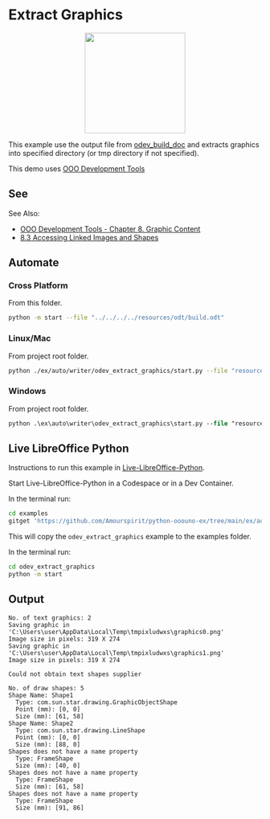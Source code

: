 # Extract Graphics

<p align="center">
  <img width="200" src="https://user-images.githubusercontent.com/4193389/202314276-77dfb4ac-0a44-451b-a9b6-f8c758198e4b.svg">
</p>

This example use the output file from [odev_build_doc](../odev_build_doc/) and extracts graphics into specified directory (or tmp directory if not specified).

This demo uses [OOO Development Tools]

## See

See Also:

- [OOO Development Tools - Chapter 8. Graphic Content]
- [8.3 Accessing Linked Images and Shapes]

## Automate

### Cross Platform

From this folder.

```sh
python -m start --file "../../../../resources/odt/build.odt"
```

### Linux/Mac

From project root folder.

```sh
python ./ex/auto/writer/odev_extract_graphics/start.py --file "resources/odt/build.odt"
```

### Windows

From project root folder.

```ps
python .\ex\auto\writer\odev_extract_graphics\start.py --file "resources/odt/build.odt"
```

## Live LibreOffice Python

Instructions to run this example in [Live-LibreOffice-Python](https://github.com/Amourspirit/live-libreoffice-python).

Start Live-LibreOffice-Python in a Codespace or in a Dev Container.

In the terminal run:

```bash
cd examples
gitget 'https://github.com/Amourspirit/python-ooouno-ex/tree/main/ex/auto/writer/odev_extract_graphics'
```

This will copy the `odev_extract_graphics` example to the examples folder.

In the terminal run:

```bash
cd odev_extract_graphics
python -m start
```


## Output

```text
No. of text graphics: 2
Saving graphic in 'C:\Users\user\AppData\Local\Temp\tmpixludwxs\graphics0.png'
Image size in pixels: 319 X 274
Saving graphic in 'C:\Users\user\AppData\Local\Temp\tmpixludwxs\graphics1.png'
Image size in pixels: 319 X 274

Could not obtain text shapes supplier

No. of draw shapes: 5
Shape Name: Shape1
  Type: com.sun.star.drawing.GraphicObjectShape
  Point (mm): [0, 0]
  Size (mm): [61, 58]
Shape Name: Shape2
  Type: com.sun.star.drawing.LineShape
  Point (mm): [0, 0]
  Size (mm): [88, 0]
Shapes does not have a name property
  Type: FrameShape
  Size (mm): [40, 0]
Shapes does not have a name property
  Type: FrameShape
  Size (mm): [61, 58]
Shapes does not have a name property
  Type: FrameShape
  Size (mm): [91, 86]
```

[8.3 Accessing Linked Images and Shapes]: https://python-ooo-dev-tools.readthedocs.io/en/latest/odev/part2/chapter08.html#accessing-linked-images-and-shapes
[OOO Development Tools - Chapter 8. Graphic Content]: https://python-ooo-dev-tools.readthedocs.io/en/latest/odev/part2/chapter08.html
[OOO Development Tools]: https://python-ooo-dev-tools.readthedocs.io/en/latest/
